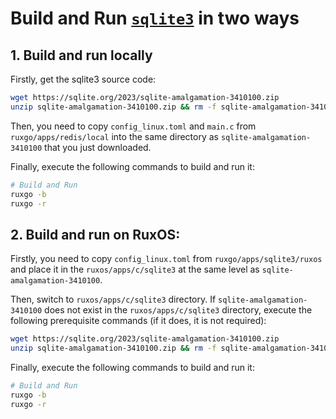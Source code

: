 # Build and Run [`sqlite3`](https://github.com/sqlite/sqlite) in two ways 

## 1. Build and run locally

Firstly, get the sqlite3 source code: 

```bash
wget https://sqlite.org/2023/sqlite-amalgamation-3410100.zip
unzip sqlite-amalgamation-3410100.zip && rm -f sqlite-amalgamation-3410100.zip
```
Then, you need to copy `config_linux.toml` and `main.c` from `ruxgo/apps/redis/local` into the same directory as `sqlite-amalgamation-3410100` that you just downloaded.

Finally, execute the following commands to build and run it:

```bash
# Build and Run
ruxgo -b
ruxgo -r
```

## 2. Build and run on RuxOS:

Firstly, you need to copy `config_linux.toml` from `ruxgo/apps/sqlite3/ruxos` and place it in the `ruxos/apps/c/sqlite3` at the same level as `sqlite-amalgamation-3410100`.

Then, switch to `ruxos/apps/c/sqlite3` directory. If `sqlite-amalgamation-3410100` does not exist in the `ruxos/apps/c/sqlite3` directory, execute the following prerequisite commands (if it does, it is not required):

```bash
wget https://sqlite.org/2023/sqlite-amalgamation-3410100.zip
unzip sqlite-amalgamation-3410100.zip && rm -f sqlite-amalgamation-3410100.zip
```

Finally, execute the following commands to build and run it:

```bash
# Build and Run
ruxgo -b
ruxgo -r
```